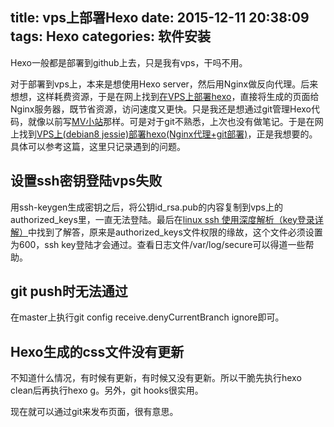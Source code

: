 title: vps上部署Hexo
date: 2015-12-11 20:38:09
tags: Hexo
categories: 软件安装
---
Hexo一般都是部署到github上去，只是我有vps，干吗不用。

对于部署到vps上，本来是想使用Hexo server，然后用Nginx做反向代理。后来想想，这样耗费资源，于是在网上找到[在VPS上部署hexo](http://blog.berry10086.com/Tech/deploy-hexo-to-vps/)，直接将生成的页面给Nginx服务器，既节省资源，访问速度又更快。只是我还是想通过git管理Hexo代码，就像以前写[MV小站](http://lemonbean.info/)那样。可是对于git不熟悉，上次也没有做笔记。于是在网上找到[VPS上(debian8 jessie)部署hexo(Nginx代理+git部署)](http://blog.15-cm.com/2015/06/05/deploy-hexo-on-vps/)，正是我想要的。具体可以参考这篇，这里只记录遇到的问题。

## 设置ssh密钥登陆vps失败
用ssh-keygen生成密钥之后，将公钥id_rsa.pub的内容复制到vps上的authorized_keys里，一直无法登陆。最后在[linux ssh 使用深度解析（key登录详解）](http://blog.lizhigang.net/archives/249)中找到了解答，原来是authorized_keys文件权限的缘故，这个文件必须设置为600，ssh key登陆才会通过。查看日志文件/var/log/secure可以得道一些帮助。

## git push时无法通过
在master上执行git config receive.denyCurrentBranch ignore即可。

## Hexo生成的css文件没有更新
不知道什么情况，有时候有更新，有时候又没有更新。所以干脆先执行hexo clean后再执行hexo g。另外，git hooks很实用。

现在就可以通过git来发布页面，很有意思。

 
